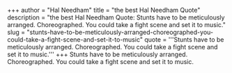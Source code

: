 +++
author = "Hal Needham"
title = "the best Hal Needham Quote"
description = "the best Hal Needham Quote: Stunts have to be meticulously arranged. Choreographed. You could take a fight scene and set it to music."
slug = "stunts-have-to-be-meticulously-arranged-choreographed-you-could-take-a-fight-scene-and-set-it-to-music"
quote = '''Stunts have to be meticulously arranged. Choreographed. You could take a fight scene and set it to music.'''
+++
Stunts have to be meticulously arranged. Choreographed. You could take a fight scene and set it to music.
